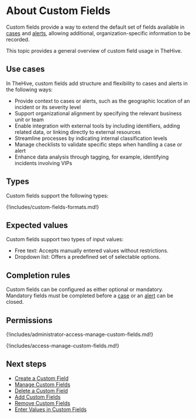 # About Custom Fields

Custom fields provide a way to extend the default set of fields available in [cases](../../user-guides/analyst-corner/cases/about-cases.md) and [alerts](../../user-guides/analyst-corner/alerts/about-alerts.md), allowing additional, organization-specific information to be recorded.

This topic provides a general overview of custom field usage in TheHive.

## Use cases

In TheHive, custom fields add structure and flexibility to cases and alerts in the following ways:

* Provide context to cases or alerts, such as the geographic location of an incident or its severity level
* Support organizational alignment by specifying the relevant business unit or team
* Enable integration with external tools by including identifiers, adding related data, or linking directly to external resources
* Streamline processes by indicating internal classification levels
* Manage checklists to validate specific steps when handling a case or alert
* Enhance data analysis through tagging, for example, identifying incidents involving VIPs

## Types

Custom fields support the following types:

{!includes/custom-fields-formats.md!}

## Expected values

Custom fields support two types of input values:

* Free text: Accepts manually entered values without restrictions.
* Dropdown list: Offers a predefined set of selectable options.

## Completion rules

Custom fields can be configured as either optional or mandatory. Mandatory fields must be completed before a [case](../../user-guides/analyst-corner/cases/close-a-case.md) or an [alert](../../user-guides/analyst-corner/alerts/close-an-alert.md) can be closed.

## Permissions

{!includes/administrator-access-manage-custom-fields.md!}

{!includes/access-manage-custom-fields.md!}

<h2>Next steps</h2>

* [Create a Custom Field](create-a-custom-field.md)
* [Manage Custom Fields](manage-a-custom-field.md)
* [Delete a Custom Field](delete-a-custom-field.md)
* [Add Custom Fields](../../user-guides/analyst-corner/cases/custom-fields/add-custom-fields.md)
* [Remove Custom Fields](../../user-guides/analyst-corner/cases/custom-fields/remove-custom-fields.md)
* [Enter Values in Custom Fields](../../user-guides/analyst-corner/cases/custom-fields/enter-values-in-custom-fields.md)